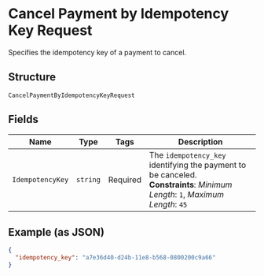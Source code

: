 
# Cancel Payment by Idempotency Key Request

Specifies the idempotency key of a payment to cancel.

## Structure

`CancelPaymentByIdempotencyKeyRequest`

## Fields

| Name | Type | Tags | Description |
|  --- | --- | --- | --- |
| `IdempotencyKey` | `string` | Required | The `idempotency_key` identifying the payment to be canceled.<br>**Constraints**: *Minimum Length*: `1`, *Maximum Length*: `45` |

## Example (as JSON)

```json
{
  "idempotency_key": "a7e36d40-d24b-11e8-b568-0800200c9a66"
}
```

